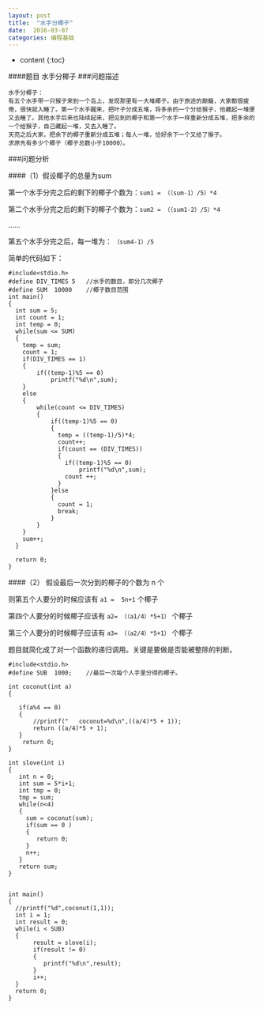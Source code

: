 ```yaml
---
layout: post
title:  "水手分椰子"
date:  2016-03-07
categories: 编程基础
---
```


* content
{:toc}

####题目 水手分椰子
###问题描述

    水手分椰子：
    有五个水手带一只猴子来到一个岛上，发现那里有一大堆椰子。由于旅途的颠簸，大家都很疲倦，很快就入睡了。第一个水手醒来，把叶子分成五堆，将多余的一个分给猴子，他藏起一堆便又去睡了。其他水手后来也陆续起来，把见到的椰子和第一个水手一样重新分成五堆，把多余的一个给猴子，自己藏起一堆，又去入睡了。
    天亮之后大家，把余下的椰子重新分成五堆；每人一堆，恰好余下一个又给了猴子。
    求原先有多少个椰子（椰子总数小于10000）。
    

###问题分析

####（1）假设椰子的总量为sum

第一个水手分完之后的剩下的椰子个数为：`sum1 = （（sum-1）/5）*4`

第二个水手分完之后的剩下的椰子个数为：`sum2 = （（sum1-2）/5）*4`

……

第五个水手分完之后，每一堆为： `（sum4-1）/5`

简单的代码如下：

    #include<stdio.h>
    #define DIV_TIMES 5   //水手的数目，即分几次椰子
    #define SUM  10000    //椰子数目范围
    int main()
    {
      int sum = 5;
      int count = 1;
      int temp = 0;
      while(sum <= SUM)
      {
        temp = sum;
        count = 1;
        if(DIV_TIMES == 1)
        {
            if((temp-1)%5 == 0)
                printf("%d\n",sum);
        }
        else
        {
            while(count <= DIV_TIMES)
            {   
                if((temp-1)%5 == 0)
                {
                  temp = ((temp-1)/5)*4;
                  count++;
                  if(count == (DIV_TIMES))
                  {
                    if((temp-1)%5 == 0)
                        printf("%d\n",sum);
                    count ++;
                  }
                }else
                {
                  count = 1;
                  break;
                }
            }
        }
        sum++;
      }

      return 0;
    }

####（2） 假设最后一次分到的椰子的个数为 n 个

则第五个人要分的时候应该有 `a1 =  5n+1` 个椰子

第四个人要分的时候椰子应该有 `a2= （（a1/4）*5+1）` 个椰子

第三个人要分的时候椰子应该有 `a3= （（a2/4）*5+1）` 个椰子


题目就简化成了对一个函数的递归调用。关键是要做是否能被整除的判断。

    #include<stdio.h>
    #define SUB  1000;    //最后一次每个人手里分得的椰子。

    int coconut(int a)
    {

       if(a%4 == 0)
       {
           //printf("   coconut=%d\n",((a/4)*5 + 1));
           return ((a/4)*5 + 1);
       }
        return 0;
    }

    int slove(int i)
    {
       int n = 0;
       int sum = 5*i+1;
       int tmp = 0;
       tmp = sum;
       while(n<4)
       {
         sum = coconut(sum);
         if(sum == 0 )
         {
            return 0;
         }
         n++;
       }
       return sum;
    }


    int main()
    {
      //printf("%d",coconut(1,1));
      int i = 1;
      int result = 0;
      while(i < SUB)
      {
           result = slove(i);
           if(result != 0)
           {
              printf("%d\n",result);
           }
           i++;
      }
      return 0;
    }




